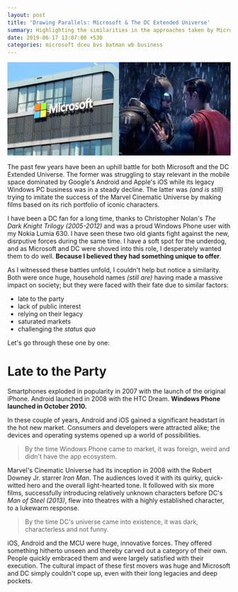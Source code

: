 ```yaml
---
layout: post
title: 'Drawing Parallels: Microsoft & The DC Extended Universe'
summary: Highlighting the similarities in the approaches taken by Microsoft and the DC Extended Universe in becoming relevant again.
date: 2019-06-17 13:07:00 +530
categories: microsoft dceu bvs batman wb business
---
```


![banner](/images/posts/2019-07-04-drawing-parallels-microsoft-dceu/banner.jpg)

The past few years have been an uphill battle for both Microsoft and the DC Extended Universe. The former was struggling to stay relevant in the mobile space dominated by Google's Android and Apple's iOS while its legacy Windows PC business was in a steady decline. The latter was _(and is still)_ trying to imitate the success of the Marvel Cinematic Universe by making films based on its rich portfolio of iconic characters.

I have been a DC fan for a long time, thanks to Christopher Nolan's _The Dark Knight Trilogy (2005-2012)_ and was a proud Windows Phone user with my Nokia Lumia 630. I have seen these two old giants fight against the new, disrputive forces during the same time. I have a soft spot for the underdog, and as Microsoft and DC were shoved into this role, I desperately wanted them to do well. **Because I believed they had something unique to offer**.

As I witnessed these battles unfold, I couldn't help but notice a similarity. Both were once huge, household names _(still are)_ having made a massive impact on society; but they were faced with their fate due to similar factors:

- late to the party
- lack of public interest
- relying on their legacy
- saturated markets
- challenging the _status quo_

Let's go through these one by one:

# Late to the Party
Smartphones exploded in popularity in 2007 with the launch of the original iPhone. Android launched in 2008 with the HTC Dream. **Windows Phone launched in October 2010.**

In these couple of years, Android and iOS gained a significant headstart in the hot new market. Consumers and developers were attracted alike; the devices and operating systems opened up a world of possibilities.

> By the time Windows Phone came to market, it was foreign, weird and didn't have the app ecosystem.

Marvel's Cinematic Universe had its inception in 2008 with the Robert Downey Jr. starrer _Iron Man_. The audiences loved it with its quirky, quick-witted hero and the overall light-hearted tone. It followed with six more films, successfully introducing relatively unknown characters before DC's _Man of Steel (2013)_, flew into theatres with a highly established character, to a lukewarm response.

> By the time DC's universe came into existence, it was dark, characterless and not funny.

iOS, Android and the MCU were huge, innovative forces. They offered something hitherto unseen and thereby carved out a category of their own. People quickly embraced them and were largely satisfied with their execution. The cultural impact of these first movers was huge and Microsoft and DC simply couldn't cope up, even with their long legacies and deep pockets.
